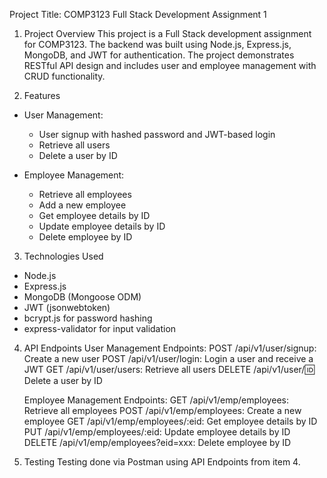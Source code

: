 Project Title: COMP3123 Full Stack Development Assignment 1

1. Project Overview
   This project is a Full Stack development assignment for COMP3123. The backend was built using Node.js, Express.js, MongoDB, and JWT for authentication. The project demonstrates RESTful API design and includes user and employee management with CRUD functionality.

2. Features

- User Management:

  - User signup with hashed password and JWT-based login
  - Retrieve all users
  - Delete a user by ID

- Employee Management:
  - Retrieve all employees
  - Add a new employee
  - Get employee details by ID
  - Update employee details by ID
  - Delete employee by ID

3. Technologies Used

- Node.js
- Express.js
- MongoDB (Mongoose ODM)
- JWT (jsonwebtoken)
- bcrypt.js for password hashing
- express-validator for input validation

4. API Endpoints
   User Management Endpoints:
   POST /api/v1/user/signup: Create a new user
   POST /api/v1/user/login: Login a user and receive a JWT
   GET /api/v1/user/users: Retrieve all users
   DELETE /api/v1/user/:id: Delete a user by ID

   Employee Management Endpoints:
   GET /api/v1/emp/employees: Retrieve all employees
   POST /api/v1/emp/employees: Create a new employee
   GET /api/v1/emp/employees/:eid: Get employee details by ID
   PUT /api/v1/emp/employees/:eid: Update employee details by ID
   DELETE /api/v1/emp/employees?eid=xxx: Delete employee by ID

5. Testing
   Testing done via Postman using API Endpoints from item 4.

